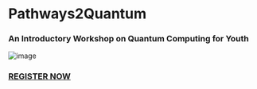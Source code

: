 # Pathways2Quantum
### An Introductory Workshop on Quantum Computing for Youth

![image](https://user-images.githubusercontent.com/26526271/135924174-384e4c09-8b67-4ba1-a3ea-071d0d93709c.png)

### [REGISTER NOW](https://bit.ly/3ifwhlG)
